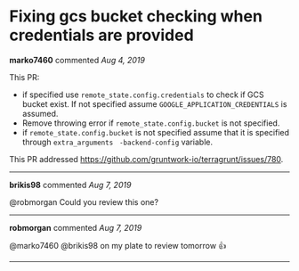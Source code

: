 # Fixing gcs bucket checking when credentials are provided

**marko7460** commented *Aug 4, 2019*

This PR:
* if specified use `remote_state.config.credentials` to check if GCS bucket exist. If not specified assume `GOOGLE_APPLICATION_CREDENTIALS` is assumed.
* Remove throwing error if `remote_state.config.bucket` is not specified.
* if `remote_state.config.bucket` is not specified assume that it is specified through `extra_arguments ` `-backend-config` variable.

This PR addressed https://github.com/gruntwork-io/terragrunt/issues/780.
<br />
***


**brikis98** commented *Aug 7, 2019*

@robmorgan Could you review this one?
***

**robmorgan** commented *Aug 7, 2019*

@marko7460 @brikis98 on my plate to review tomorrow 👍 
***


